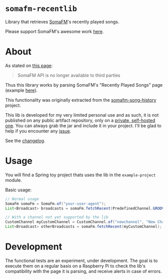 # `somafm-recentlib`

Library that retrieves [SomaFM][1]'s recently played songs.

Please support SomaFM's awesome work [here][2].

# About

As stated on [this page][3]:

> SomaFM API is no longer available to third parties

Thus this library works by parsing SomaFM's "Recently Played Songs" page (example [here][4]).

This functionality was originally extracted from the [somafm-song-history][5] project.

This lib is developed for my very limited personal use and as such, it is not published on any
public artifact repository, only on a [private, self-hosted one][6]. You can always grab the jar and
include it in your project. I'll be glad to help if you encounter any [issue][7].

See the [changelog][8].

# Usage

You will find a Spring toy project thats uses the lib in the `example-project` module.

Basic usage:

```java
// Normal usage
SomaFm somaFm = SomaFm.of("your-user-agent");
List<Broadcast> broadcasts = somaFm.fetchRecent(PredefinedChannel.GROOVE_SALAD);

// With a channel not yet supported by the lib
CustomChannel myCustomChannel = CustomChannel.of("newchannel", "New Channel", false);
List<Broadcast> otherBroadcasts = somaFm.fetchRecent(myCustomChannel);
```

# Development

The functional tests are an experiment, under development. The goal is to execute them on a regular
basis on a Raspberry Pi to check the lib's compatibility with the page it is parsing, and receive
alerts in case of errors.

[1]: https://somafm.com

[2]: https://somafm.com/support/

[3]: https://somafm.com/linktous/api.html

[4]: https://somafm.com/dronezone/songhistory.html

[5]: https://github.com/alecigne/somafm-song-history

[6]: https://reposilite.com/

[7]: https://github.com/alecigne/somafm-recently-played/issues

[8]: CHANGELOG.md
